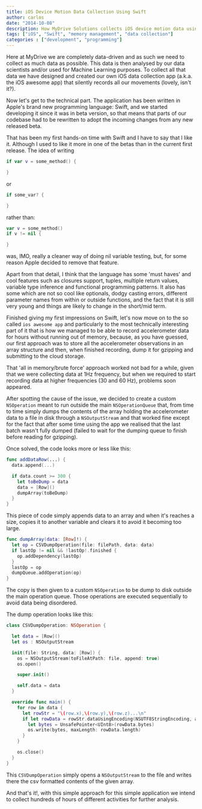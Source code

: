 ```yaml
---
title: iOS Device Motion Data Collection Using Swift
author: carlos
date: "2014-10-08"
description: How MyDrive Solutions collects iOS device motion data using Swift and how we managed to avoid running out of memory
tags: ["iOS", "Swift", "memory management", "data collection"]
categories : ["development", "programming"]
---
```


Here at MyDrive we are completely data-driven and as such we need to collect
as much data as possible. This data is then analysed by our data scientists and/or
used for Machine Learning purposes. To collect all that data we have designed and created our
own iOS data collection app (a.k.a. the iOS awesome app) that silently records
all our movements (lovely, isn't it?).

Now let's get to the technical part. The application has been written in Apple's
brand new programming language: Swift, and we started developing it since it was
in beta version, so that means that parts of our codebase had to be rewritten to
adopt the incoming changes from any new released beta.

That has been my first hands-on time with Swift and I have to say that I like it.
Although I used to like it more in one of the betas than in the current first release.
The idea of writing

```swift
if var v = some_method() {

}
```

or

```swift
if some_var? {

}
```

rather than:

```swift
var v = some_method()
if v != nil {

}
```

was, IMO, really a cleaner way of doing nil variable testing, but, for some reason
Apple decided to remove that feature.

Apart from that detail, I think that the language has some 'must haves' and cool
features such as closures support, tuples, multiple return values, variable
type inference and functional programming patterns. It also has some which are
not so cool like optionals, dodgy casting errors, different parameter names from
within or outside functions, and the fact that it is still very young and things
are likely to change in the short/mid term.

Finished giving my first impressions on Swift, let's now move on to the so called
`ios awesome app` and particularly to the most technically interesting part of
it that is how we managed to be able to record accelerometer data for hours
without running out of memory, because, as you have guessed, our first approach
was to store all the accelerometer observations in an array structure and then,
when finished recording, dump it for gzipping and submitting to the cloud storage.

That 'all in memory/brute force' approach worked not bad for a while, given that
we were collecting data at 1Hz frequency, but when we required to start recording
data at higher frequencies (30 and 60 Hz), problems soon appeared.

After spotting the cause of the issue, we decided to create a custom `NSOperation`
meant to run outside the main `NSOperationQueue` that, from time to time simply
dumps the contents of the array holding the accelerometer data to a file in disk
through a `NSOutputStream` and that worked fine except for the fact that after some
time using the app we realised that the last batch wasn't fully dumped
(failed to wait for the dumping queue to finish before reading for gzipping).

Once solved, the code looks more or less like this:

```swift
func addDataRow(...) {
  data.append(...)

  if data.count >= 300 {
    let toBeDump = data
    data = [Row]()
    dumpArray(toBeDump)
  }
}
```
This piece of code simply appends data to an array and when it's reaches a
size, copies it to another variable and clears it to avoid it becoming too large.

```swift
func dumpArray(data: [Row]!) {
  let op = CSVDumpOperation(file: filePath, data: data)
  if lastOp != nil && !lastOp!.finished {
    op.addDependency(lastOp)
  }
  lastOp = op
  dumpQueue.addOperation(op)
}
```

The copy is then given to a custom `NSOperation` to be dump to disk outside the
main operation queue. Those operations are executed sequentially to avoid data
being disordered.


The dump operation looks like this:

```swift
class CSVDumpOperation: NSOperation {

  let data = [Row]()
  let os : NSOutputStream

  init(file: String, data: [Row]) {
    os = NSOutputStream(toFileAtPath: file, append: true)
    os.open()

    super.init()

    self.data = data
  }

  override func main() {
    for row in data {
      let rowStr = "\(row.x),\(row.y),\(row.z)...\n"
      if let rowData = rowStr.dataUsingEncoding(NSUTF8StringEncoding, allowLossyConversion: false) {
        let bytes = UnsafePointer<UInt8>(rowData.bytes)
        os.write(bytes, maxLength: rowData.length)
      }
    }

    os.close()
  }
}
```

This `CSVDumpOperation` simply opens a `NSOutputStream` to the file and writes there
the csv formatted contents of the given array.

And that's it!, with this simple approach for this simple application we intend
to collect hundreds of hours of different activities for further analysis.
